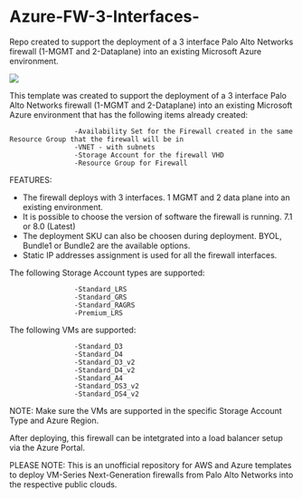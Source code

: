 # Azure-FW-3-Interfaces-
Repo created to support the deployment of a 3 interface Palo Alto Networks firewall (1-MGMT and 2-Dataplane)  into an existing Microsoft Azure environment. 


[<img src="http://azuredeploy.net/deploybutton.png"/>](https://portal.azure.com/#create/Microsoft.Template/uri/https%3A%2F%2Fraw.githubusercontent.com%2FPaloAltoNetworks%2FAzure-FW-3-interfaces-%2FAzureDeploy.json)

This template was created to support the deployment of a 3 interface Palo Alto Networks firewall (1-MGMT and 2-Dataplane)  into an existing Microsoft Azure environment that has the following items already created:

                  
                    -Availability Set for the Firewall created in the same Resource Group that the firewall will be in
                    -VNET - with subnets
                    -Storage Account for the firewall VHD
                    -Resource Group for Firewall
            

FEATURES:
- The firewall deploys with 3 interfaces.  1 MGMT and 2 data plane into an existing environment.
- It is possible to choose the version of software the firewall is running. 7.1 or 8.0 (Latest)
- The deployment SKU can also be choosen during deployment.  BYOL, Bundle1 or Bundle2 are the available options.
- Static IP addresses assignment is used for all the firewall interfaces.


The following Storage Account types are supported:

                    -Standard_LRS
                    -Standard_GRS
                    -Standard_RAGRS
                    -Premium_LRS
                    
The following VMs are supported:

                    -Standard_D3
                    -Standard_D4
                    -Standard_D3_v2
                    -Standard_D4_v2
                    -Standard_A4
                    -Standard_DS3_v2
                    -Standard_DS4_v2
        
NOTE: Make sure the VMs are supported in the specific Storage Account Type and Azure Region.

After deploying, this firewall can be intetgrated into a load balancer setup via the Azure Portal.

PLEASE NOTE: This is an unofficial repository for AWS and Azure templates to deploy VM-Series Next-Generation firewalls from Palo Alto Networks into the respective public clouds.
